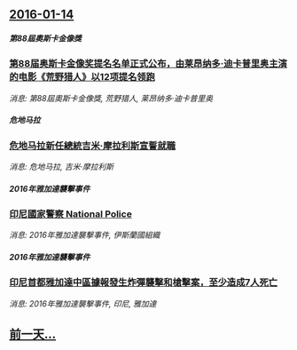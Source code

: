 ## [2016-01-14](/news/2016/01/14/index.md)

##### 第88屆奧斯卡金像獎
### [第88届奥斯卡金像奖提名名单正式公布，由莱昂纳多·迪卡普里奥主演的电影《荒野猎人》以12项提名领跑 ](/news/2016/01/14/第88届奥斯卡金像奖提名名单正式公布-由莱昂纳多-迪卡普里奥主演的电影-荒野猎人-以12项提名领跑.md)
_消息: 第88屆奧斯卡金像獎, 荒野猎人, 莱昂纳多·迪卡普里奥_

##### 危地马拉
### [危地马拉新任總統吉米·摩拉利斯宣誓就職](/news/2016/01/14/危地马拉新任總統吉米-摩拉利斯宣誓就職.md)
_消息: 危地马拉, 吉米·摩拉利斯_

##### 2016年雅加達襲擊事件
### [印尼國家警察 National Police ](/news/2016/01/14/印尼國家警察-National-Police.md)
_消息: 2016年雅加達襲擊事件, 伊斯蘭國組織_

##### 2016年雅加達襲擊事件
### [印尼首都雅加達中區據報發生炸彈襲擊和槍擊案，至少造成7人死亡 ](/news/2016/01/14/印尼首都雅加達中區據報發生炸彈襲擊和槍擊案-至少造成7人死亡.md)
_消息: 2016年雅加達襲擊事件, 印尼, 雅加達_

## [前一天...](/news/2016/01/12/index.md)

